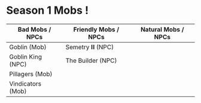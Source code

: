 # Season 1 Mobs !

  Bad Mobs / NPCs   | Friendly Mobs / NPCs | Natural Mobs / NPCs  |
------------------- | -------------------- | -------------------- |
Goblin (Mob)        | Semetry 𝐈𝐈 (NPC)      |                      |
Goblin King (NPC)   | The Builder (NPC)    |                      |
Pillagers (Mob)     |                      |                      |
Vindicators (Mob)   |                      |                      |
